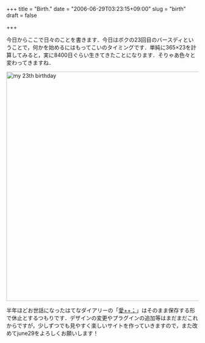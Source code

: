 +++
title = "Birth."
date = "2006-06-29T03:23:15+09:00"
slug = "birth"
draft = false

+++

今日からここで日々のことを書きます．今日はボクの23回目のバースディということで，何かを始めるにはもってこいのタイミングです．単純に365×23を計算してみると，実に8400日ぐらい生きてきたことになります．そりゃあ色々と変わってきますね．

<a data-flickr-embed="true"  href="https://www.flickr.com/photos/june29/177175977/" title="my 23th birthday"><img src="https://c1.staticflickr.com/1/74/177175977_d5d29ee74e_o.jpg" width="800" height="600" alt="my 23th birthday"></a><script async src="//embedr.flickr.com/assets/client-code.js" charset="utf-8"></script>

半年ほどお世話になったはてなダイアリーの「<a href="http://d.hatena.ne.jp/june29/">愛++；</a>」はそのまま保存する形で休止とするつもりです．デザインの変更やプラグインの追加等はまだまだこれからですが，少しずつでも見やすく楽しいサイトを作っていきますので，また改めてjune29をよろしくお願いします！
